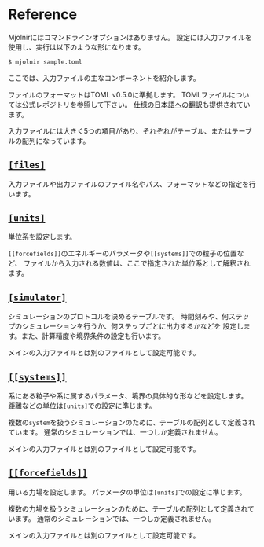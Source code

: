 # Reference

Mjolnirにはコマンドラインオプションはありません。
設定には入力ファイルを使用し、実行は以下のような形になります。

```sh
$ mjolnir sample.toml
```

ここでは、入力ファイルの主なコンポーネントを紹介します。

ファイルのフォーマットはTOML v0.5.0に準拠します。
TOMLファイルについては公式レポジトリを参照して下さい。
[仕様の日本語への翻訳](https://github.com/toml-lang/toml/blob/master/versions/ja/toml-v0.5.0.md)も提供されています。

入力ファイルには大きく5つの項目があり、それぞれがテーブル、またはテーブルの配列になっています。

## [`[files]`](refs/Files.md)

入力ファイルや出力ファイルのファイル名やパス、フォーマットなどの指定を行います。

## [`[units]`](refs/Units.md)

単位系を設定します。

`[[forcefields]]`のエネルギーのパラメータや`[[systems]]`での粒子の位置など、
ファイルから入力される数値は、ここで指定された単位系として解釈されます。

## [`[simulator]`](refs/Simulator.md)

シミュレーションのプロトコルを決めるテーブルです。
時間刻みや、何ステップのシミュレーションを行うか、何ステップごとに出力するかなどを
設定します。また、計算精度や境界条件の設定も行います。

メインの入力ファイルとは別のファイルとして設定可能です。

## [`[[systems]]`](refs/System.md)

系にある粒子や系に属するパラメータ、境界の具体的な形などを設定します。
距離などの単位は`[units]`での設定に準じます。

複数の`system`を扱うシミュレーションのために、テーブルの配列として定義されています。
通常のシミュレーションでは、一つしか定義されません。

メインの入力ファイルとは別のファイルとして設定可能です。

## [`[[forcefields]]`](refs/ForceField.md)

用いる力場を設定します。
パラメータの単位は`[units]`での設定に準じます。

複数の力場を扱うシミュレーションのために、テーブルの配列として定義されています。
通常のシミュレーションでは、一つしか定義されません。

メインの入力ファイルとは別のファイルとして設定可能です。
